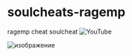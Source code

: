 # soulcheats-ragemp
ragemp cheat soulcheat
![YouTube](https://www.youtube.com/watch?v=fIckbrjYhF0)

![изображение](https://user-images.githubusercontent.com/88217249/133490702-13ea8af4-6ad5-4bb1-b22c-b1a4725d1c39.png)
